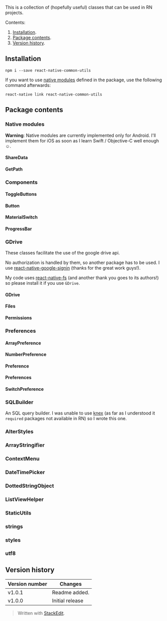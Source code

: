 This is a collection of (hopefully useful) classes that can be used in RN projects.

Contents:

 1. [Installation](#installation).
 2. [Package contents](#packageContents).
 3. [Version history](#versionHistory).

## <a id="installation">Installation</a>
    npm i --save react-native-common-utils
If you want to use [native modules](#nativeModules) defined in the package, use the following command afterwards:

    react-native link react-native-common-utils

## <a id="packageContents">Package contents</a>

### <a id="nativeModules">Native modules</a>
**Warning**: Native modules are currently implemented only for Android. I'll implement them for iOS as soon as I learn Swift / Objective-C well enough &#x263a;.
#### ShareData
#### GetPath

### Components
#### ToggleButtons
#### Button
#### MaterialSwitch
#### ProgressBar
### GDrive
These classes facilitate the use of the google drive api.

No authorization is handled by them, so another package has to be used. I use [react-native-google-signin](https://www.npmjs.com/package/react-native-google-signin) (thanks for the great work guys!).

My code uses [react-native-fs](https://www.npmjs.com/package/react-native-fs) (and another thank you goes to its authors!) so please install it if you use `GDrive`.

#### GDrive
#### Files
#### Permissions
### Preferences
#### ArrayPreference
#### NumberPreference
#### Preference
#### Preferences
#### SwitchPreference
### SQLBuilder
An SQL query builder. I was unable to use [knex](http://knexjs.org/) (as far as I understood it `required` packages not available in RN) so I wrote this one.
### AlterStyles
### ArrayStringifier
### ContextMenu
### DateTimePicker
### DottedStringObject
### ListViewHelper
### StaticUtils
### strings
### styles
### utf8

## <a id="versionHistory">Version history</a>
Version number|Changes
-|-
v1.0.1|Readme added.
v1.0.0|Initial release

> Written with [StackEdit](https://stackedit.io/).
